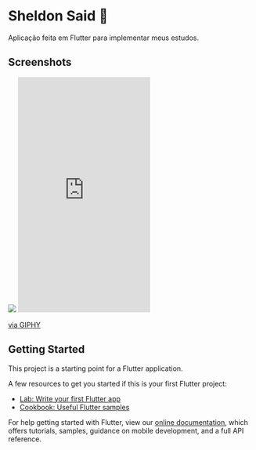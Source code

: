 # Sheldon Said :speech_balloon:

Aplicação feita em Flutter para implementar meus estudos.

## Screenshots

<img src="C:\Users\acer\Pictures/ss1">

<iframe src="https://giphy.com/embed/iGX5jFfDX4Ka03fTAb" width="270" height="480" frameBorder="0" class="giphy-embed" allowFullScreen></iframe><p><a href="https://giphy.com/gifs/sheldonsaid-iGX5jFfDX4Ka03fTAb">via GIPHY</a></p>

## Getting Started

This project is a starting point for a Flutter application.

A few resources to get you started if this is your first Flutter project:

- [Lab: Write your first Flutter app](https://flutter.dev/docs/get-started/codelab)
- [Cookbook: Useful Flutter samples](https://flutter.dev/docs/cookbook)

For help getting started with Flutter, view our
[online documentation](https://flutter.dev/docs), which offers tutorials,
samples, guidance on mobile development, and a full API reference.
